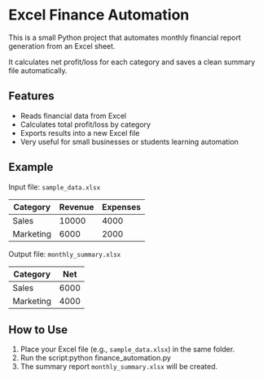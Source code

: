 # Excel Finance Automation

This is a small Python project that automates monthly financial report generation from an Excel sheet.

It calculates net profit/loss for each category and saves a clean summary file automatically.

## Features
- Reads financial data from Excel
- Calculates total profit/loss by category
- Exports results into a new Excel file
- Very useful for small businesses or students learning automation

## Example
Input file: `sample_data.xlsx`

| Category | Revenue | Expenses |
|-----------|----------|----------|
| Sales | 10000 | 4000 |
| Marketing | 6000 | 2000 |

Output file: `monthly_summary.xlsx`

| Category | Net |
|-----------|-----|
| Sales | 6000 |
| Marketing | 4000 |

## How to Use
1. Place your Excel file (e.g., `sample_data.xlsx`) in the same folder.  
2. Run the script:python finance_automation.py
3. The summary report `monthly_summary.xlsx` will be created.

